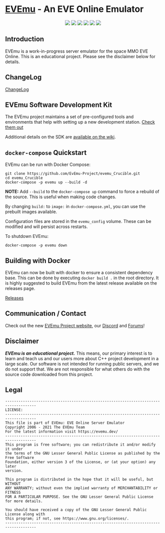 # [EVEmu](https://evemu.dev) - An EVE Online Emulator

<p align="center">
	<a href="https://github.com/EvEmu-Project/evemu_Crucible/pulse"><img src="https://img.shields.io/tokei/lines/github/EvEmu-Project/evemu_Crucible" /></a>
	<a href="https://www.codefactor.io/repository/github/evemu-project/evemu_crucible"><img src="https://img.shields.io/codefactor/grade/github/evemu-project/evemu_crucible" /></a>
	<a href="https://github.com/EvEmu-Project/evemu_Crucible/graphs/commit-activity"><img src="https://img.shields.io/github/commit-activity/w/EvEmu-Project/evemu_Crucible" /></a>
	<a href="https://github.com/EvEmu-Project/evemu_Crucible/graphs/contributors"><img src="https://img.shields.io/github/contributors/EvEmu-Project/evemu_Crucible" /></a>
	<a href="https://discord.gg/fTfAREYxbz"><img src="https://img.shields.io/discord/165291219205881856" /></a>
	<a href="https://github.com/EvEmu-Project/evemu_Crucible/issues"><img src="https://img.shields.io/github/issues-raw/EvEmu-Project/evemu_Crucible" /></a>
</p>

## Introduction
EVEmu is a work-in-progress server emulator for the space MMO EVE Online. This is an educational project. Please see the disclaimer below for details.

## ChangeLog
[ChangeLog](doc/ChangeLog.md)

## EVEmu Software Development Kit ##
The EVEmu project maintains a set of pre-configured tools and environments that help with setting up a new development station. [Check them out](https://github.com/EvEmu-Project/EvEmu_SDK)

Additional details on the SDK are [available on the wiki](https://wiki.evemu.dev/wiki/EVEmu-SDK).

## `docker-compose` Quickstart
 EVEmu can be run with Docker Compose:
```
git clone https://github.com/EvEmu-Project/evemu_Crucible.git
cd evemu_Crucible
docker-compose -p evemu up --build -d
```
**NOTE:** Add `--build` to the `docker-compose up` command to force a rebuild of the source. This is useful when making code changes.

By changing `build:` to `image:` in `docker-compose.yml`, you can use the prebuilt images available.

Configuration files are stored in the `evemu_config` volume. These can be modified and will persist across restarts.

To shutdown EVEmu:
```
docker-compose -p evemu down
```

## Building with Docker
 EVEmu can now be built with docker to ensure a consistent dependency base. This can be done by executing `docker build .` in the root directory.
 It is highly suggested to build EVEmu from the latest release available on the releases page.

 [Releases](https://github.com/EvEmu-Project/evemu_Crucible/releases)

## Communication / Contact
 Check out the new [EVEmu Project website](https://evemu.dev), our [Discord](https://discord.gg/fTfAREYxbz) and [Forums](https://forums.evemu.dev)!

## Disclaimer
***EVEmu is an educational project.***
 This means, our primary interest is to learn and teach us
and our users more about C++ project development in a large
scale. Our software is not intended for running public servers,
and we do not support that. We are not responsible for what others
do with the source code downloaded from this project.

## Legal
    ------------------------------------------------------------------------------------
    LICENSE:
    ------------------------------------------------------------------------------------
    This file is part of EVEmu: EVE Online Server Emulator
    Copyright 2006 - 2021 The EVEmu Team
    For the latest information visit https://evemu.dev/
    ------------------------------------------------------------------------------------
    This program is free software; you can redistribute it and/or modify it under
    the terms of the GNU Lesser General Public License as published by the Free Software
    Foundation, either version 3 of the License, or (at your option) any later
    version.

    This program is distributed in the hope that it will be useful, but WITHOUT
    ANY WARRANTY; without even the implied warranty of MERCHANTABILITY or FITNESS
    FOR A PARTICULAR PURPOSE. See the GNU Lesser General Public License for more details.

    You should have received a copy of the GNU Lesser General Public License along with
    this program; if not, see https://www.gnu.org/licenses/.
    ------------------------------------------------------------------------------------


